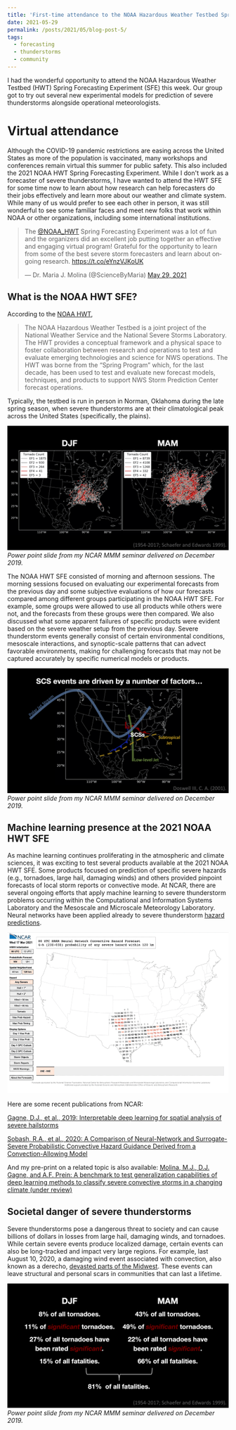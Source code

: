 ```yaml
---
title: 'First-time attendance to the NOAA Hazardous Weather Testbed Spring Forecasting Experiment'
date: 2021-05-29
permalink: /posts/2021/05/blog-post-5/
tags:
  - forecasting
  - thunderstorms
  - community
---
```


I had the wonderful opportunity to attend the NOAA Hazardous Weather Testbed (HWT) Spring Forecasting Experiment (SFE) this week. Our group got to try out several new experimental models for prediction of severe thunderstorms alongside operational meteorologists. 

Virtual attendance
======
Although the COVID-19 pandemic restrictions are easing across the United States as more of the population is vaccinated, many workshops and conferences remain virtual this summer for public safety. This also included the 2021 NOAA HWT Spring Forecasting Experiment. While I don't work as a forecaster of severe thunderstorms, I have wanted to attend the HWT SFE for some time now to learn about how research can help forecasters do their jobs effectively and learn more about our weather and climate system. While many of us would prefer to see each other in person, it was still wonderful to see some familiar faces and meet new folks that work within NOAA or other organizations, including some international institutions.

<div class="center">
  
<blockquote class="twitter-tweet"><p lang="en" dir="ltr">The <a href="https://twitter.com/NOAA_HWT?ref_src=twsrc%5Etfw">@NOAA_HWT</a> Spring Forecasting Experiment was a lot of fun and the organizers did an excellent job putting together an effective and engaging virtual program! Grateful for the opportunity to learn from some of the best severe storm forecasters and learn about ongoing research. <a href="https://t.co/eYnzVJKoUK">https://t.co/eYnzVJKoUK</a></p>&mdash; Dr. Maria J. Molina (@ScienceByMaria) <a href="https://twitter.com/ScienceByMaria/status/1398666564921040898?ref_src=twsrc%5Etfw">May 29, 2021</a></blockquote> <script async src="https://platform.twitter.com/widgets.js" charset="utf-8"></script>

</div>

What is the NOAA HWT SFE?
------
According to the [NOAA HWT](https://hwt.nssl.noaa.gov/),
>The NOAA Hazardous Weather Testbed is a joint project of the National Weather Service and the National Severe Storms Laboratory. The HWT provides a conceptual framework and a physical space to foster collaboration between research and operations to test and evaluate emerging technologies and science for NWS operations. The HWT was borne from the “Spring Program” which, for the last decade, has been used to test and evaluate new forecast models, techniques, and products to support NWS Storm Prediction Center forecast operations.

Typically, the testbed is run in person in Norman, Oklahoma during the late spring season, when severe thunderstorms are at their climatological peak across the United States (specifically, the plains).

![](/posts/djfvsmam.png)
_Power point slide from my NCAR MMM seminar delivered on December 2019._

The NOAA HWT SFE consisted of morning and afternoon sessions. The morning sessions focused on evaluating our experimental forecasts from the previous day and some subjective evaluations of how our forecasts compared among different groups participating in the NOAA HWT SFE. For example, some groups were allowed to use all products while others were not, and the forecasts from these groups were then compared. We also discussed what some apparent failures of specific products were evident based on the severe weather setup from the previous day. Severe thunderstorm events generally consist of certain environmental conditions, mesoscale interactions, and synoptic-scale patterns that can advect favorable environments, making for challenging forecasts that may not be captured accurately by specific numerical models or products.

![](/posts/environments.png)
_Power point slide from my NCAR MMM seminar delivered on December 2019._

Machine learning presence at the 2021 NOAA HWT SFE
------
As machine learning continues proliferating in the atmospheric and climate sciences, it was exciting to test several products available at the 2021 NOAA HWT SFE. Some products focused on prediction of specific severe hazards (e.g., tornadoes, large hail, damaging winds) and others provided pinpoint forecasts of local storm reports or convective mode. At NCAR, there are several ongoing efforts that apply machine learning to severe thunderstorm problems occurring within the Computational and Information Systems Laboratory and the Mesoscale and Microscale Meteorology Laboratory. Neural networks have been applied already to severe thunderstorm [hazard predictions](https://news.ucar.edu/132793/neural-network-improves-forecasts-severe-storm-hazards).

![Alt Text](/posts/severewx-slow.gif)

Here are some recent publications from NCAR:

[Gagne, D.J., et al., 2019: Interpretable deep learning for spatial analysis of severe hailstorms](https://journals.ametsoc.org/view/journals/mwre/147/8/mwr-d-18-0316.1.xml)

[Sobash, R.A., et al., 2020: A Comparison of Neural-Network and Surrogate-Severe Probabilistic Convective Hazard Guidance Derived from a Convection-Allowing Model](https://journals.ametsoc.org/view/journals/wefo/35/5/wafD200036.xml)

And my pre-print on a related topic is also available:
[Molina, M.J., D.J. Gagne, and A.F. Prein: A benchmark to test generalization capabilities of deep learning methods to classify severe convective storms in a changing climate (under review)](https://www.proquest.com/openview/cab1b53833e4523caa1e692725949830/1?pq-origsite=gscholar&cbl=4882998)

Societal danger of severe thunderstorms
------
Severe thunderstorms pose a dangerous threat to society and can cause billions of dollars in losses from large hail, damaging winds, and tornadoes. While certain severe events produce localized damage, certain events can also be long-tracked and impact very large regions. For example, last August 10, 2020, a damaging wind event associated with convection, also known as a derecho, [devasted parts of the Midwest](https://www.weather.gov/dvn/summary_081020). These events can leave structural and personal scars in communities that can last a lifetime.

![](/posts/djfvsmamstats.png)
_Power point slide from my NCAR MMM seminar delivered on December 2019._
